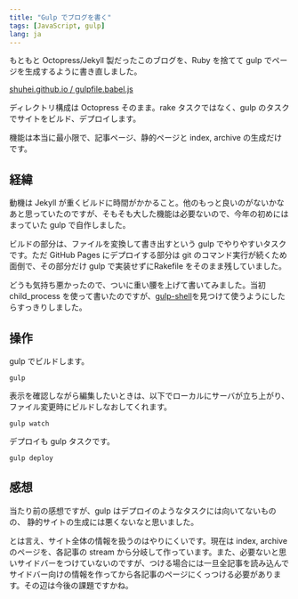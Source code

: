 ```yaml
---
title: "Gulp でブログを書く"
tags: [JavaScript, gulp]
lang: ja
---
```


もともと Octopress/Jekyll 製だったこのブログを、Ruby を捨てて gulp でページを生成するように書き直しました。

[shuhei.github.io / gulpfile.babel.js](https://github.com/shuhei/shuhei.github.com/blob/source/gulpfile.babel.js)

ディレクトリ構成は Octopress そのまま。rake タスクではなく、gulp のタスクでサイトをビルド、デプロイします。

機能は本当に最小限で、記事ページ、静的ページと index, archive の生成だけです。

## 経緯

動機は Jekyll が重くビルドに時間がかかること。他のもっと良いのがないかなあと思っていたのですが、そもそも大した機能は必要ないので、今年の初めにはまっていた gulp で自作しました。

ビルドの部分は、ファイルを変換して書き出すという gulp でやりやすいタスクです。ただ GitHub Pages にデプロイする部分は git のコマンド実行が続くため面倒で、その部分だけ gulp で実装せずにRakefile をそのまま残していました。

どうも気持ち悪かったので、ついに重い腰を上げて書いてみました。当初 child_process を使って書いたのですが、[gulp-shell](https://github.com/sun-zheng-an/gulp-shell)を見つけて使うようにしたらすっきりしました。

## 操作

gulp でビルドします。

```shell
gulp
```

表示を確認しながら編集したいときは、以下でローカルにサーバが立ち上がり、ファイル変更時にビルドしなおしてくれます。

```shell
gulp watch
```

デプロイも gulp タスクです。

```shell
gulp deploy
```

## 感想

当たり前の感想ですが、gulp はデプロイのようなタスクには向いてないものの、 静的サイトの生成には悪くないなと思いました。

とは言え、サイト全体の情報を扱うのはやりにくいです。現在は index, archive のページを、各記事の stream から分岐して作っています。また、必要ないと思いサイドバーをつけていないのですが、つける場合には一旦全記事を読み込んでサイドバー向けの情報を作ってから各記事のページにくっつける必要があります。その辺は今後の課題ですかね。
